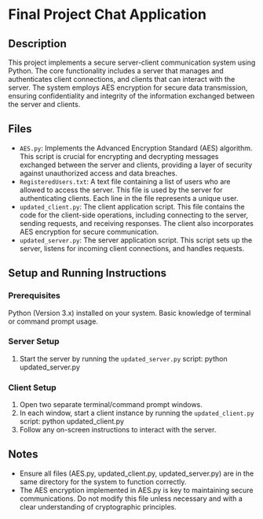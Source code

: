 # Final Project Chat Application

## Description
This project implements a secure server-client communication system using Python. The core functionality includes a server that manages and authenticates client connections, and clients that can interact with the server. The system employs AES encryption for secure data transmission, ensuring confidentiality and integrity of the information exchanged between the server and clients.

## Files
- `AES.py`: Implements the Advanced Encryption Standard (AES) algorithm. This script is crucial for encrypting and decrypting messages exchanged between the server and clients, providing a layer of security against unauthorized access and data breaches.
- `RegisteredUsers.txt`: A text file containing a list of users who are allowed to access the server. This file is used by the server for authenticating clients. Each line in the file represents a unique user.
- `updated_client.py`: The client application script. This file contains the code for the client-side operations, including connecting to the server, sending requests, and receiving responses. The client also incorporates AES encryption for secure communication.
- `updated_server.py`: The server application script. This script sets up the server, listens for incoming client connections, and handles requests.

## Setup and Running Instructions
### Prerequisites
Python (Version 3.x) installed on your system.
Basic knowledge of terminal or command prompt usage.

### Server Setup
1. Start the server by running the `updated_server.py` script:
   python updated_server.py

### Client Setup
1. Open two separate terminal/command prompt windows.
2. In each window, start a client instance by running the `updated_client.py` script:
   python updated_client.py
3. Follow any on-screen instructions to interact with the server.

## Notes
- Ensure all files (AES.py, updated_client.py, updated_server.py) are in the same directory for the system to function correctly.
- The AES encryption implemented in AES.py is key to maintaining secure communications. Do not modify this file unless necessary and with a clear understanding of cryptographic principles.
